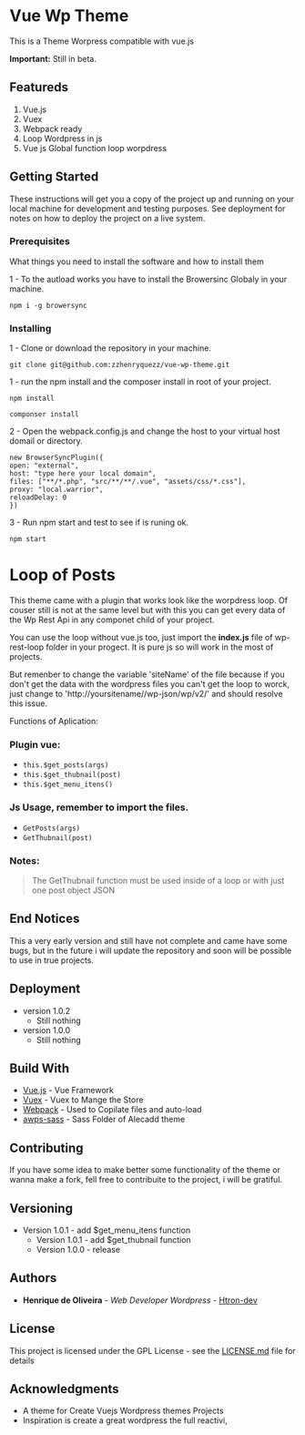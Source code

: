 # Vue Wp Theme

This is a Theme Worpress compatible with vue.js

**Important:** Still in beta.
## Featureds

1. Vue.js
2. Vuex
3. Webpack ready
4. Loop Wordpress in js
5. Vue js Global function loop worpdress

## Getting Started

These instructions will get you a copy of the project up and running on your local machine for development and testing purposes. See deployment for notes on how to deploy the project on a live system.

### Prerequisites

What things you need to install the software and how to install them

1 - To the autload works you have to install the Browersinc Globaly in your machine.

```
npm i -g browersync
```

### Installing

1 - Clone or download the repository in your machine.

```
git clone git@github.com:zzhenryquezz/vue-wp-theme.git
```

1 - run the npm install and the composer install in root of your project.

```
npm install
```

```
componser install
```

2 - Open the webpack.config.js and change the host to your virtual host domail or directory.

```                
new BrowserSyncPlugin({
open: "external",
host: "type here your local domain",
files: ["**/*.php", "src/**/**/.vue", "assets/css/*.css"],
proxy: "local.warrior",
reloadDelay: 0
})
```

3 - Run npm start and test to see if is runing ok.
```
npm start
```


# Loop of Posts

This theme came with a plugin that works look like the worpdress loop.
Of couser still is not at the same level but with this you can get every data of the Wp Rest Api in any componet child of your project.

You can use the loop without vue.js too, just import the **index.js** file of wp-rest-loop folder in your progect. It is pure js so will work in the most of projects.

But remenber to change  the variable 'siteName' of the file because if you don't get the data with the wordpress files you can't get the loop to worck, just change to 'http://yoursitename//wp-json/wp/v2/' and should resolve this issue.


Functions of Aplication:

### Plugin vue:
* `this.$get_posts(args)`
* `this.$get_thubnail(post)`
* `this.$get_menu_itens()`

### Js Usage, remember to import the files.

* `GetPosts(args)`
* `GetThubnail(post)`

### Notes:

> The GetThubnail function must be used inside of a loop or with just one post object JSON

## End Notices

This a very early version and still have not complete and came have some bugs, but in the future i will update the repository and soon will be possible to use in true projects.


## Deployment

* version 1.0.2
    * Still nothing
* version 1.0.0
    * Still nothing

## Build With

- [Vue.js](https://vuejs.org/) - Vue Framework
- [Vuex](https://vuex.vuejs.org/) - Vuex to Mange the Store
- [Webpack](https://webpack.js.org/) - Used to Copilate files and auto-load
- [awps-sass](https://github.com/Alecaddd/awps) - Sass Folder of Alecadd theme

## Contributing

If you have some idea to make better some functionality of the theme or wanna make a fork, fell free to contribuite to the project, i will be gratiful.

## Versioning

* Version 1.0.1     - add $get_menu_itens function
  * Version 1.0.1   - add $get_thubnail function
  * Version 1.0.0   - release

## Authors

- **Henrique de Oliveira** - _Web Developer Wordpress_ - [Htron-dev](https://htron-dev.com)

## License

This project is licensed under the GPL License - see the [LICENSE.md](/LICENSE.md) file for details

## Acknowledgments

- A theme for Create Vuejs Wordpress themes Projects
- Inspiration is create a great wordpress the full reactivi,
